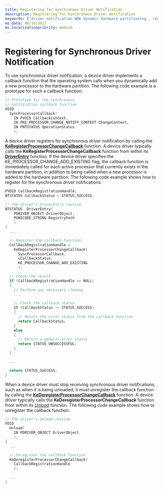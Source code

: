 ```yaml
---
title: Registering for Synchronous Driver Notification
description: Registering for Synchronous Driver Notification
keywords: ["driver notification WDK dynamic hardware partitioning , registering", "synchronous notification WDK dynamic hardware partitioning , registering", "notification WDK dynamic hardware partitioning , registering", "synchronous driver notification WDK dynamic hardware partitioning , registering", "registering for driver notifications WDK dynamic hardware partitioning"]
ms.date: 06/16/2017
ms.localizationpriority: medium
---
```


# Registering for Synchronous Driver Notification


To use synchronous driver notification, a device driver implements a callback function that the operating system calls when you dynamically add a new processor to the hardware partition. The following code example is a prototype for such a callback function:

```cpp
// Prototype for the synchronous
// notification callback function
VOID
  SyncProcessorCallback(
    IN PVOID CallbackContext,
    IN PKE_PROCESSOR_CHANGE_NOTIFY_CONTEXT ChangeContext,
    IN PNTSTATUS OperationStatus
    );
```

A device driver registers for synchronous driver notification by calling the [**KeRegisterProcessorChangeCallback**](/windows-hardware/drivers/ddi/wdm/nf-wdm-keregisterprocessorchangecallback) function. A device driver typically calls the **KeRegisterProcessorChangeCallback** function from within its [**DriverEntry**](/windows-hardware/drivers/ddi/wdm/nc-wdm-driver_initialize) function. If the device driver specifies the KE\_PROCESSOR\_CHANGE\_ADD\_EXISTING flag, the callback function is immediately called for each active processor that currently exists in the hardware partition, in addition to being called when a new processor is added to the hardware partition. The following code example shows how to register for the synchronous driver notifications:

```cpp
PVOID CallbackRegistrationHandle;
NTSTATUS CallbackStatus = STATUS_SUCCESS;

// The driver's DriverEntry routine
NTSTATUS  DriverEntry(
    PDRIVER_OBJECT DriverObject,
    PUNICODE_STRING RegistryPath
    )
{
  ...

  // Register the callback function
  CallbackRegistrationHandle =
    KeRegisterProcessorChangeCallback(
      SyncProcessorCallback,
      &CallbackStatus,
      KE_PROCESSOR_CHANGE_ADD_EXISTING
      );

  // Check the result
  if (CallbackRegistrationHandle == NULL)
  {
    // Perform any necessary cleanup
    ...

    // Check the callback status
    if (CallbackStatus != STATUS_SUCCESS)
    {
      // Return the error status from the callback function
      return CallbackStatus;
    }
    else
    {
      // Return a generic error status
      return STATUS_UNSUCCESSFUL;
    }
  }

  ...

  return STATUS_SUCCESS;
}
```

When a device driver must stop receiving synchronous driver notifications, such as when it is being unloaded, it must unregister the callback function by calling the [**KeDeregisterProcessorChangeCallback**](/windows-hardware/drivers/ddi/wdm/nf-wdm-kederegisterprocessorchangecallback) function. A device driver typically calls the **KeDeregisterProcessorChangeCallback** function from within its [*Unload*](/windows-hardware/drivers/ddi/wdm/nc-wdm-driver_unload) function. The following code example shows how to unregister the callback function:

```cpp
// The driver's Unload routine
VOID
  Unload(
    IN PDRIVER_OBJECT DriverObject
    );
{
  ...

  // Unregister the callback function
  KeDeregisterProcessorChangeCallback(
    CallbackRegistrationHandle
    );

  ...
}
```

 

